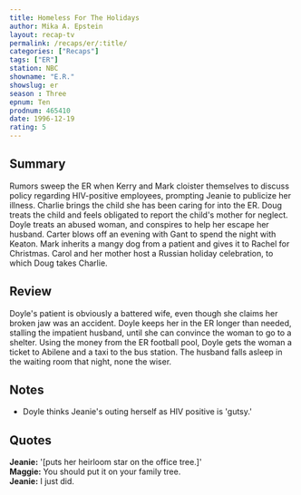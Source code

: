 ```yaml
---
title: Homeless For The Holidays
author: Mika A. Epstein
layout: recap-tv
permalink: /recaps/er/:title/
categories: ["Recaps"]
tags: ["ER"]
station: NBC
showname: "E.R."
showslug: er
season : Three  
epnum: Ten  
prodnum: 465410    
date: 1996-12-19  
rating: 5  
---
```


## Summary  
  
Rumors sweep the ER when Kerry and Mark cloister themselves to discuss policy regarding HIV-positive employees, prompting Jeanie to publicize her illness. Charlie brings the child she has been caring for into the ER. Doug treats the child and feels obligated to report the child's mother for neglect. Doyle treats an abused woman, and conspires to help her escape her husband. Carter blows off an evening with Gant to spend the night with Keaton. Mark inherits a mangy dog from a patient and gives it to Rachel for Christmas. Carol and her mother host a Russian holiday celebration, to which Doug takes Charlie.

## Review  
  
Doyle's patient is obviously a battered wife, even though she claims her broken jaw was an accident. Doyle keeps her in the ER longer than needed, stalling the impatient husband, until she can convince the woman to go to a shelter. Using the money from the ER football pool, Doyle gets the woman a ticket to Abilene and a taxi to the bus station. The husband falls asleep in the waiting room that night, none the wiser.

## Notes  
  
* Doyle thinks Jeanie's outing herself as HIV positive is 'gutsy.'

## Quotes  
  
**Jeanie:** '[puts her heirloom star on the office tree.]'  
**Maggie:** You should put it on your family tree.  
**Jeanie:** I just did.